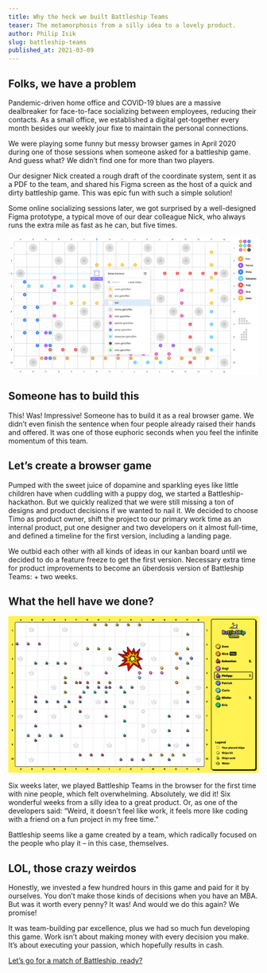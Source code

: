 ```yaml
---
title: Why the heck we built Battleship Teams
teaser: The metamorphosis from a silly idea to a lovely product.
author: Philip Isik
slug: battleship-teams
published_at: 2021-03-09
---
```


## Folks, we have a problem
Pandemic-driven home office and COVID-19 blues are a massive dealbreaker for face-to-face socializing between employees, reducing their contacts. As a small office, we established a digital get-together every month besides our weekly jour fixe to maintain the personal connections.

We were playing some funny but messy browser games in April 2020 during one of those sessions when someone asked for a battleship game. And guess what? We didn’t find one for more than two players.

Our designer Nick created a rough draft of the coordinate system, sent it as a PDF to the team, and shared his Figma screen as the host of a quick and dirty battleship game. This was epic fun with such a simple solution!

Some online socializing sessions later, we got surprised by a well-designed Figma prototype, a typical move of our dear colleague Nick, who always runs the extra mile as fast as he can, but five times.

![First Figma Draft](./battleship-draft.png)

## Someone has to build this
This! Was! Impressive! Someone has to build it as a real browser game. We didn’t even finish the sentence when four people already raised their hands and offered. It was one of those euphoric seconds when you feel the infinite momentum of this team.

## Let’s create a browser game
Pumped with the sweet juice of dopamine and sparkling eyes like little children have when cuddling with a puppy dog, we started a Battleship-hackathon. But we quickly realized that we were still missing a ton of designs and product decisions if we wanted to nail it. We decided to choose Timo as product owner, shift the project to our primary work time as an internal product, put one designer and two developers on it almost full-time, and defined a timeline for the first version, including a landing page.

We outbid each other with all kinds of ideas in our kanban board until we decided to do a feature freeze to get the first version. Necessary extra time for product improvements to become an überdosis version of Battleship Teams: + two weeks.

## What the hell have we done?
![Battleship Screenshot](./battleship-game.png)

Six weeks later, we played Battleship Teams in the browser for the first time with nine people, which felt overwhelming. Absolutely, we did it! Six wonderful weeks from a silly idea to a great product. Or, as one of the developers said: “Weird, it doesn’t feel like work, it feels more like coding with a friend on a fun project in my free time.”

Battleship seems like a game created by a team, which radically focused on the people who play it – in this case, themselves.

## LOL, those crazy weirdos
Honestly, we invested a few hundred hours in this game and paid for it by ourselves. You don’t make those kinds of decisions when you have an MBA. But was it worth every penny? It was! And would we do this again? We promise!

It was team-building par excellence, plus we had so much fun developing this game. Work isn’t about making money with every decision you make. It’s about executing your passion, which hopefully results in cash.

[Let’s go for a match of Battleship, ready?](https://battleship-teams.com)